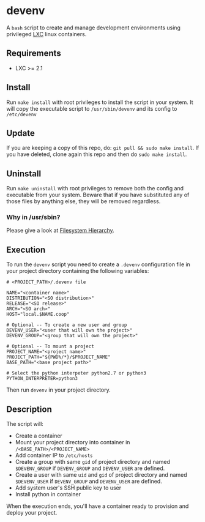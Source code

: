 # devenv
A `bash` script to create and manage development environments using privileged [LXC](https://linuxcontainers.org/) linux containers.

## Requirements

* LXC >= 2.1

## Install
Run `make install` with root privileges to install the script in your system.
It will copy the executable script to `/usr/sbin/devenv` and its config to `/etc/devenv`

## Update
If you are keeping a copy of this repo, do: `git pull && sudo make install`.
If you have deleted, clone again this repo and then do `sudo make install`.

## Uninstall
Run `make uninstall` with root privileges to remove both the config and executable from your system.
Beware that if you have substituted any of those files by anything else, they will be removed regardless.

### Why in /usr/sbin?
Please give a look at [Filesystem Hierarchy](https://jlk.fjfi.cvut.cz/arch/manpages/man/file-hierarchy.7).

## Execution

To run the `devenv` script you need to create a `.devenv` configuration file in your project directory containing the following variables:

```
# <PROJECT_PATH>/.devenv file

NAME="<container name>"
DISTRIBUTION="<SO distribution>"
RELEASE="<SO release>"
ARCH="<SO arch>"
HOST="local.$NAME.coop"

# Optional -- To create a new user and group
DEVENV_USER="<user that will own the project>"
DEVENV_GROUP="<group that will own the project>"

# Optional -- To mount a project
PROJECT_NAME="<project name>"
PROJECT_PATH="${PWD%/*}/$PROJECT_NAME"
BASE_PATH="<base project path>"

# Select the python interpeter python2.7 or python3
PYTHON_INTERPRETER=python3
```

Then run `devenv` in your project directory.

## Description

The script will:

* Create a container
* Mount your project directory into container in `/<BASE_PATH>/<PROJECT_NAME>`
* Add container IP to `/etc/hosts`
* Create a group with same `gid` of project directory and named `$DEVENV_GROUP` if `DEVENV_GROUP` and `DEVENV_USER` are defined.
* Create a user with same `uid` and `gid` of project directory and named `$DEVENV_USER` if `DEVENV_GROUP` and `DEVENV_USER` are defined.
* Add system user's SSH public key to user
* Install python in container

When the execution ends, you'll have a container ready to provision and deploy your project.
